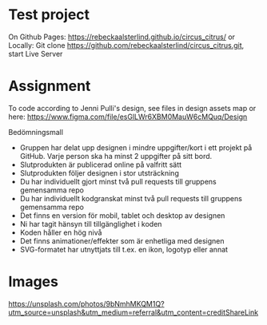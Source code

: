# Test project
On Github Pages: https://rebeckaalsterlind.github.io/circus_citrus/
or
Locally: Git clone https://github.com/rebeckaalsterlind/circus_citrus.git, start Live Server  

# Assignment
To code according to Jenni Pulli's design, see files in design assets map or here: https://www.figma.com/file/esGlLWr6XBM0MauW6cMQuq/Design

Bedömningsmall
- Gruppen har delat upp designen i mindre uppgifter/kort i ett projekt på GitHub. Varje person ska ha minst 2 uppgifter på sitt bord.	
- Slutprodukten är publicerad online på valfritt sätt	
- Slutprodukten följer designen i stor utsträckning	
- Du har individuellt gjort minst två pull requests till gruppens gemensamma repo	
- Du har individuellt kodgranskat minst två pull requests till gruppens gemensamma repo	
- Det finns en version för mobil, tablet och desktop av designen	
- Ni har tagit hänsyn till tillgänglighet i koden	
- Koden håller en hög nivå
- Det finns animationer/effekter som är enhetliga med designen	
- SVG-formatet har utnyttjats till t.ex. en ikon, logotyp eller annat	

# Images
https://unsplash.com/photos/9bNmhMKQM1Q?utm_source=unsplash&utm_medium=referral&utm_content=creditShareLink 